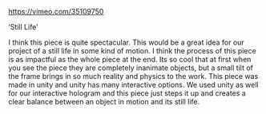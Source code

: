 https://vimeo.com/35109750

‘Still Life’

I think this piece is quite spectacular. This would be a great idea for our project of a still life in some kind of motion. I think the process of this piece is as impactful as the whole piece at the end. Its so cool that at first when you see the piece they are completely inanimate objects, but a small tilt of the frame brings in so much reality and physics to the work. This piece was made in unity and unity has many interactive options. We used unity as well for our interactive hologram and this piece just steps it up and creates a clear balance between an object in motion and its still life.
